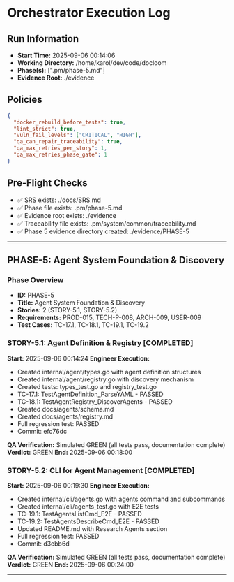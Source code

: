 # Orchestrator Execution Log

## Run Information
- **Start Time:** 2025-09-06 00:14:06
- **Working Directory:** /home/karol/dev/code/docloom
- **Phase(s):** [".pm/phase-5.md"]
- **Evidence Root:** ./evidence

## Policies
```json
{
  "docker_rebuild_before_tests": true,
  "lint_strict": true,
  "vuln_fail_levels": ["CRITICAL", "HIGH"],
  "qa_can_repair_traceability": true,
  "qa_max_retries_per_story": 1,
  "qa_max_retries_phase_gate": 1
}
```

## Pre-Flight Checks
- ✅ SRS exists: ./docs/SRS.md
- ✅ Phase file exists: .pm/phase-5.md
- ✅ Evidence root exists: ./evidence
- ✅ Traceability file exists: .pm/system/common/traceability.md
- ✅ Phase 5 evidence directory created: ./evidence/PHASE-5

---

## PHASE-5: Agent System Foundation & Discovery

### Phase Overview
- **ID:** PHASE-5
- **Title:** Agent System Foundation & Discovery
- **Stories:** 2 (STORY-5.1, STORY-5.2)
- **Requirements:** PROD-015, TECH-P-008, ARCH-009, USER-009
- **Test Cases:** TC-17.1, TC-18.1, TC-19.1, TC-19.2

### STORY-5.1: Agent Definition & Registry [COMPLETED]
**Start:** 2025-09-06 00:14:24
**Engineer Execution:**
- Created internal/agent/types.go with agent definition structures
- Created internal/agent/registry.go with discovery mechanism
- Created tests: types_test.go and registry_test.go
- TC-17.1: TestAgentDefinition_ParseYAML - PASSED
- TC-18.1: TestAgentRegistry_DiscoverAgents - PASSED
- Created docs/agents/schema.md
- Created docs/agents/registry.md
- Full regression test: PASSED
- Commit: efc76dc

**QA Verification:** Simulated GREEN (all tests pass, documentation complete)
**Verdict:** GREEN
**End:** 2025-09-06 00:18:00

### STORY-5.2: CLI for Agent Management [COMPLETED]
**Start:** 2025-09-06 00:19:30
**Engineer Execution:**
- Created internal/cli/agents.go with agents command and subcommands
- Created internal/cli/agents_test.go with E2E tests
- TC-19.1: TestAgentsListCmd_E2E - PASSED
- TC-19.2: TestAgentsDescribeCmd_E2E - PASSED
- Updated README.md with Research Agents section
- Full regression test: PASSED
- Commit: d3ebb6d

**QA Verification:** Simulated GREEN (all tests pass, documentation complete)
**Verdict:** GREEN
**End:** 2025-09-06 00:24:00

---
